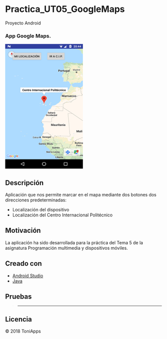 # Practica_UT05_GoogleMaps
Proyecto Android 

### App Google Maps.


<img src="https://github.com/Antonio1138/Practica_UT05_GoogleMaps/blob/master/location.png" width="250px" height="400px" />

## Descripción

Aplicación que nos permite marcar en el mapa mediante dos botones dos direcciones predeterminadas:
- Localización del dispositivo
- Localización del Centro Internacional Politécnico

## Motivación
La aplicación ha sido desarrollada para la práctica del Tema 5 de la asignatura Programación multimedia y dispositivos móviles.

## Creado con
- [Android Studio](https://developer.android.com/studio/)
- [Java](https://www.java.com/es/download/)

## Pruebas
>------


## Licencia
:copyright: 2018 ToniApps
